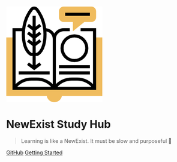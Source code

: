 ![logo](_media/icon.png)

# NewExist Study Hub

> Learning is like a NewExist. It must be slow and purposeful :rocket:

[GitHub](https://github.com/newexist/Study)
[Getting Started](#newExist)
